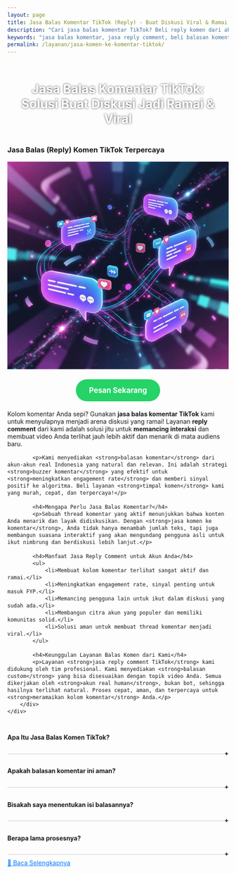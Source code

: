```yaml
---
layout: page
title: Jasa Balas Komentar TikTok (Reply) - Buat Diskusi Viral & Ramai
description: "Cari jasa balas komentar TikTok? Beli reply komen dari akun real untuk ramaikan diskusi, pancing interaksi, dan buat thread viral. Layanan buzzer komentar terpercaya, aman, cepat, dan murah dari Aura Digital."
keywords: "jasa balas komentar, jasa reply comment, beli balasan komentar, jual reply comment, jasa komen ke komentar, jasa timpal komen, jasa ramaikan kolom komentar, cara membuat komentar ramai, membuat diskusi di komentar, jasa pancing interaksi, membuat thread viral, meningkatkan engagement komentar, membuat komentar terlihat aktif, jasa buzzer komentar, jasa buzzer diskusi, sewa akun untuk balas komen, tim buzzer reply, panel komen balasan, jasa balas komentar TikTok, beli reply komen TikTok, cara ramaikan komentar TikTok, jasa balas komentar IG, jasa reply tweet, jasa balas komentar Facebook, harga jasa balas komentar, jasa reply comment terpercaya, jasa komen ke komen dari akun real human"
permalink: /layanan/jasa-komen-ke-komentar-tiktok/
---
```


<script type="application/ld+json">
{
  "@context": "https://schema.org",
  "@graph": [
    {
      "@type": "WebSite",
      "@id": "https://auradigital.id/#website",
      "url": "https://auradigital.id/",
      "name": "auradigital.id"
    },
    {
      "@type": "WebPage",
      "@id": "https://auradigital.id/layanan/jasa-komen-ke-komentar-tiktok/#webpage",
      "url": "https://auradigital.id/layanan/jasa-komen-ke-komentar-tiktok/",
      "name": "Jasa Balas Komentar TikTok | Buat Diskusi Ramai & Viral",
      "isPartOf": {
        "@id": "https://auradigital.id/#website"
      },
      "breadcrumb": {
        "@id": "https://auradigital.id/layanan/jasa-komen-ke-komentar-tiktok/#breadcrumb"
      },
      "description": "Butuh jasa balas komentar (reply) di TikTok? Kami adalah solusi untuk membuat diskusi di kolom komentar Anda terlihat ramai dan aktif. Layanan buzzer terpercaya untuk memancing interaksi dan membuat thread komen viral."
    },
    {
      "@type": "Service",
      "name": "Jasa Balas Komentar TikTok",
      "serviceType": "Social Media Engagement",
      "provider": {
        "@type": "WebSite",
        "name": "auradigital.id",
        "url": "https://auradigital.id/"
      },
      "areaServed": {
        "@type": "Country",
        "name": "Indonesia"
      },
      "description": "Jasa balas komentar (reply) TikTok dari akun real human untuk membuat diskusi di kolom komentar Anda menjadi viral. Layanan terpercaya untuk memancing interaksi dan meningkatkan engagement rate."
    },
    {
      "@type": "Product",
      "name": "Paket Balasan Komentar TikTok",
      "image": "https://raw.githubusercontent.com/AzkaAtta/azkaatta.github.io/main/image/jasa-komen-ke-komentar-tiktok.webp",
      "description": "Beli paket balasan (reply) untuk komentar di TikTok. Dikerjakan oleh tim buzzer profesional untuk membuat thread diskusi terlihat ramai, aktif, dan memancing interaksi organik. Solusi aman dan cepat.",
      "brand": {
        "@type": "Brand",
        "name": "auradigital.id"
      },
      "offers": {
        "@type": "Offer",
        "priceCurrency": "IDR",
        "price": "3000",
        "availability": "https://schema.org/InStock",
        "url": "https://auradigital.id/layanan/jasa-komen-ke-komentar-tiktok/"
      }
    },
    {
      "@type": "BreadcrumbList",
      "@id": "https://auradigital.id/layanan/jasa-komen-ke-komentar-tiktok/#breadcrumb",
      "itemListElement": [
        {
          "@type": "ListItem",
          "position": 1,
          "name": "Home",
          "item": "https://auradigital.id/"
        },
        {
          "@type": "ListItem",
          "position": 2,
          "name": "Layanan",
          "item": "https://auradigital.id/layanan/"
        },
        {
          "@type": "ListItem",
          "position": 3,
          "name": "Jasa Balas Komentar TikTok",
          "item": "https://auradigital.id/layanan/jasa-komen-ke-komentar-tiktok/"
        }
      ]
    },
    {
      "@type": "FAQPage",
      "mainEntity": [
        {
          "@type": "Question",
          "name": "Apa itu Jasa Balas Komentar TikTok?",
          "acceptedAnswer": {
            "@type": "Answer",
            "text": "Ini adalah layanan di mana tim kami memberikan balasan (reply) pada komentar yang sudah ada di video TikTok Anda untuk menciptakan ilusi diskusi yang ramai dan aktif."
          }
        },
        {
          "@type": "Question",
          "name": "Apakah balasan komentar (reply) ini aman?",
          "acceptedAnswer": {
            "@type": "Answer",
            "text": "Sangat aman. Semua balasan berasal dari akun real human, bukan bot. Tujuannya adalah memancing interaksi organik, sehingga aman untuk akun Anda."
          }
        }
      ]
    }
  ]
}
</script>

<h1 style="text-align: center; color: #fff; text-shadow: 0 0 4px rgba(0,0,0,0.7); padding: 20px 15px;">
    Jasa Balas Komentar TikTok: Solusi Buat Diskusi Jadi Ramai & Viral
</h1>

<div class="jasa-top-komen-tiktok-container">
    <div class="service-card" id="jasa-balas-komen-tiktok-card" onclick="toggleService(this)">
        <h3>Jasa Balas (Reply) Komen TikTok Terpercaya</h3>
        <img src="https://raw.githubusercontent.com/AzkaAtta/azkaatta.github.io/main/image/jasa-komen-ke-komentar-tiktok.webp" alt="Jasa Balas Komentar TikTok untuk Diskusi Viral" style="max-width:100%; height:auto;" loading="lazy">
        <a href="https://wa.me/62895402343693?text=Halo,%20saya%20tertarik%20dengan%20Jasa%20Balas%20Komen%20TikTok.%20Bisa%20info%20lebih%20lanjut?" target="_blank" class="whatsapp-button" style="display: block; width: fit-content; margin: 20px auto; padding: 15px 30px; background-color: #25D366; color: white; text-align: center; text-decoration: none; border-radius: 50px; font-size: 1.2em; font-weight: bold; transition: background-color 0.3s ease;">
            Pesan Sekarang
        </a>
        <div class="service-description">
            <p>Kolom komentar Anda sepi? Gunakan <strong>jasa balas komentar TikTok</strong> kami untuk menyulapnya menjadi arena diskusi yang ramai! Layanan <strong>reply comment</strong> dari kami adalah solusi jitu untuk <strong>memancing interaksi</strong> dan membuat video Anda terlihat jauh lebih aktif dan menarik di mata audiens baru.</p>

            <p>Kami menyediakan <strong>balasan komentar</strong> dari akun-akun real Indonesia yang natural dan relevan. Ini adalah strategi <strong>buzzer komentar</strong> yang efektif untuk <strong>meningkatkan engagement rate</strong> dan memberi sinyal positif ke algoritma. Beli layanan <strong>timpal komen</strong> kami yang murah, cepat, dan terpercaya!</p>

            <h4>Mengapa Perlu Jasa Balas Komentar?</h4>
            <p>Sebuah thread komentar yang aktif menunjukkan bahwa konten Anda menarik dan layak didiskusikan. Dengan <strong>jasa komen ke komentar</strong>, Anda tidak hanya menambah jumlah teks, tapi juga membangun suasana interaktif yang akan mengundang pengguna asli untuk ikut nimbrung dan berdiskusi lebih lanjut.</p>

            <h4>Manfaat Jasa Reply Comment untuk Akun Anda</h4>
            <ul>
                <li>Membuat kolom komentar terlihat sangat aktif dan ramai.</li>
                <li>Meningkatkan engagement rate, sinyal penting untuk masuk FYP.</li>
                <li>Memancing pengguna lain untuk ikut dalam diskusi yang sudah ada.</li>
                <li>Membangun citra akun yang populer dan memiliki komunitas solid.</li>
                <li>Solusi aman untuk membuat thread komentar menjadi viral.</li>
            </ul>

            <h4>Keunggulan Layanan Balas Komen dari Kami</h4>
            <p>Layanan <strong>jasa reply comment TikTok</strong> kami didukung oleh tim profesional. Kami menyediakan <strong>balasan custom</strong> yang bisa disesuaikan dengan topik video Anda. Semua dikerjakan oleh <strong>akun real human</strong>, bukan bot, sehingga hasilnya terlihat natural. Proses cepat, aman, dan terpercaya untuk <strong>meramaikan kolom komentar</strong> Anda.</p>
        </div>
    </div>
</div>

<style>
  .accordion-item {
    border-bottom: 1px solid #ccc;
    padding: 10px 0;
  }
  .accordion-title {
    cursor: pointer;
    font-weight: bold;
    position: relative;
  }
  .accordion-title::after {
    content: '+';
    position: absolute;
    right: 0;
  }
  .accordion-title.active::after {
    content: '-';
  }
  .accordion-content {
    display: none;
    padding: 10px 0;
  }
  .accordion-content.show {
    display: block;
  }
</style>

<div class="accordion">

  <div class="accordion-item">
    <div class="accordion-title"><h4>Apa Itu Jasa Balas Komen TikTok?</h4></div>
    <div class="accordion-content">
      Jasa Balas Komen (Reply) adalah layanan untuk memberikan balasan pada komentar yang sudah ada di video Anda. Tujuannya untuk menciptakan diskusi yang terlihat ramai, aktif, dan memancing interaksi lebih lanjut dari audiens.
    </div>
  </div>

  <div class="accordion-item">
    <div class="accordion-title"><h4>Apakah balasan komentar ini aman?</h4></div>
    <div class="accordion-content">
      Sangat aman. Semua balasan berasal dari akun real dan aktif, bukan bot. Kami fokus pada kualitas interaksi yang natural untuk menjaga keamanan akun Anda.
    </div>
  </div>

  <div class="accordion-item">
    <div class="accordion-title"><h4>Bisakah saya menentukan isi balasannya?</h4></div>
    <div class="accordion-content">
      Tentu saja. Anda bisa memberikan arahan atau bahkan teks balasan yang spesifik (custom) agar lebih relevan dengan konteks komentar dan video Anda.
    </div>
  </div>

  <div class="accordion-item">
    <div class="accordion-title"><h4>Berapa lama prosesnya?</h4></div>
    <div class="accordion-content">
      Proses penambahan balasan komentar berlangsung cepat, biasanya dimulai dalam beberapa jam setelah pemesanan. Kami memastikan balasan masuk secara natural dan tidak terlihat seperti spam.
    </div>
  </div>
</div>

<script>
  const titles = document.querySelectorAll(".accordion-title");
  titles.forEach(title => {
    title.addEventListener("click", () => {
      const content = title.nextElementSibling;
      title.classList.toggle("active");
      content.classList.toggle("show");
    });
  });
</script>


<style>
  .hidden-content { display: none; margin-top: 10px; }
  .toggle-btn { cursor: pointer; color: #007bff; text-decoration: underline; margin-top: 10px; display: inline-block; }
</style>

<div class="toggle-btn" onclick="toggleHidden()">📌 Baca Selengkapnya</div>
<div id="hiddenContent" class="hidden-content">
  <li><strong>Jasa balas komentar TikTok</strong> terpercaya untuk membuat diskusi ramai.</li>
  <li><strong>Beli reply comment</strong> dari akun real human Indonesia.</li>
  <li>Layanan <strong>timpal komen</strong> untuk pancing interaksi di thread video.</li>
  <li><strong>Jasa komen ke komentar</strong> yang aman dan cepat.</li>
  <li>Solusi <strong>membuat komentar terlihat aktif</strong> dengan tim buzzer profesional.</li>
  <li>Harga <strong>jasa buzzer diskusi</strong> TikTok yang murah dan efektif.</li>
  <li>Tingkatkan engagement dengan <strong>membuat thread viral</strong> di kolom komentar.</li>
  <li><strong>Sewa akun untuk balas komen</strong> dan ramaikan postingan Anda.</li>
  <li>Layanan <strong>jual reply comment</strong> dengan garansi dan hasil natural.</li>
  <li><strong>Panel komen balasan</strong> dengan proses instan.</li>
  <li><strong>Cara ramaikan komentar TikTok</strong> dengan bantuan profesional.</li>
  <li><strong>Jasa reply comment terpercaya</strong> untuk akun bisnis dan kreator.</li>
  <li>Beli balasan komentar custom sesuai niche konten Anda.</li>
</div>

<script>
  function toggleHidden() {
    var content = document.getElementById("hiddenContent");
    var button = document.querySelector(".toggle-btn");
    if (content.style.display === "none") {
      content.style.display = "block";
      button.textContent = "📌 Tutup Selengkapnya";
    } else {
      content.style.display = "none";
      button.textContent = "📌 Baca Selengkapnya";
    }
  }
</script>


